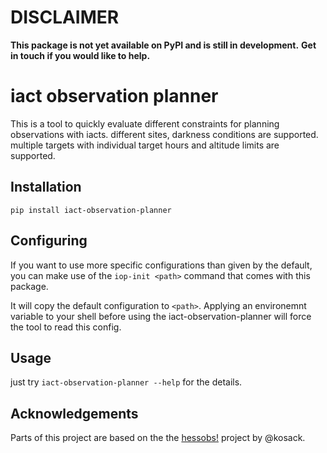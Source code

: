 # DISCLAIMER
**This package is not yet available on PyPI and is still in development.**
**Get in touch if you would like to help.**


# iact observation planner


This is a tool to quickly evaluate different constraints for planning observations with iacts. different sites, darkness conditions are supported. multiple targets with individual target hours and altitude limits are supported.

## Installation

`pip install iact-observation-planner`

## Configuring

If you want to use more specific configurations than given by the default, you can make use of the `iop-init <path>` command that comes with this package.

It will copy the default configuration to `<path>`. Applying an environemnt variable to your shell before using the iact-observation-planner will force the tool to read this config.

## Usage

just try `iact-observation-planner --help` for the details.


## Acknowledgements

Parts of this project are based on the the [hessobs!](https://github.com/kosack/hessobs) project by @kosack.
